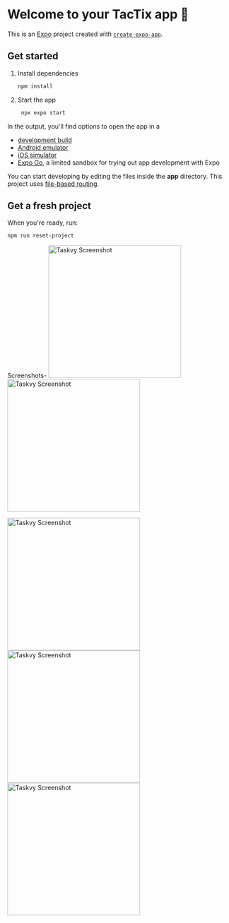 # Welcome to your TacTix app 👋

This is an [Expo](https://expo.dev) project created with [`create-expo-app`](https://www.npmjs.com/package/create-expo-app).

## Get started

1. Install dependencies

   ```bash
   npm install
   ```

2. Start the app

   ```bash
    npx expo start
   ```

In the output, you'll find options to open the app in a

- [development build](https://docs.expo.dev/develop/development-builds/introduction/)
- [Android emulator](https://docs.expo.dev/workflow/android-studio-emulator/)
- [iOS simulator](https://docs.expo.dev/workflow/ios-simulator/)
- [Expo Go](https://expo.dev/go), a limited sandbox for trying out app development with Expo

You can start developing by editing the files inside the **app** directory. This project uses [file-based routing](https://docs.expo.dev/router/introduction).

## Get a fresh project

When you're ready, run:

```bash
npm run reset-project
```
 Screenshots-
<img src="https://github.com/harshvyas0803/TASKVY/blob/main/assets/IMG-20250305-WA0001.jpg?raw=true" alt="Taskvy Screenshot" width="300" />
<img src="https://github.com/harshvyas0803/TASKVY/blob/main/assets/IMG-20250305-WA0002.jpg?raw=true" alt="Taskvy Screenshot" width="300" />

<img src="https://github.com/harshvyas0803/TASKVY/blob/main/assets/IMG-20250305-WA0003.jpg?raw=true" alt="Taskvy Screenshot" width="300" />

<img src="https://github.com/harshvyas0803/TASKVY/blob/main/assets/IMG-20250305-WA0004.jpg?raw=true" alt="Taskvy Screenshot" width="300" />

<img src="https://github.com/harshvyas0803/TASKVY/blob/main/assets/IMG-20250305-WA0005.jpg?raw=true" alt="Taskvy Screenshot" width="300" />

 
